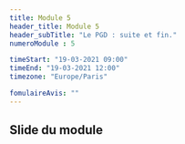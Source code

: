 ```yaml
---
title: Module 5
header_title: Module 5
header_subTitle: "Le PGD : suite et fin."
numeroModule : 5

timeStart: "19-03-2021 09:00"
timeEnd: "19-03-2021 12:00"
timezone: "Europe/Paris"

fomulaireAvis: ""
---
```


## Slide du module
